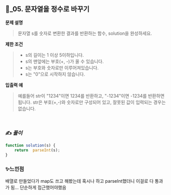 ## 🔎_05. 문자열을 정수로 바꾸기

<b>문제 설명</b>
</br>
> 문자열 s를 숫자로 변환한 결과를 반환하는 함수, solution을 완성하세요.
> </br>

<b>제한 조건</b>
>- s의 길이는 1 이상 5이하입니다.
>- s의 맨앞에는 부호(+, -)가 올 수 있습니다.
>- s는 부호와 숫자로만 이루어져있습니다.
>- s는 "0"으로 시작하지 않습니다.

><b>
입출력 예</b>
> 예를들어 str이 "1234"이면 1234를 반환하고, "-1234"이면 -1234를 반환하면 됩니다.
> str은 부호(+,-)와 숫자로만 구성되어 있고, 잘못된 값이 입력되는 경우는 없습니다.
<br>

### ✍️ _풀이_

```js
function solution(s) {
    return  parseInt(s);
}
```


### ✨느낀점 
배열로 만들었다가 map도 쓰고 해봤는데 혹시나 하고 parseInt했더니 이걸로 다 통과가 됨... 단순하게 접근했어야했음 
